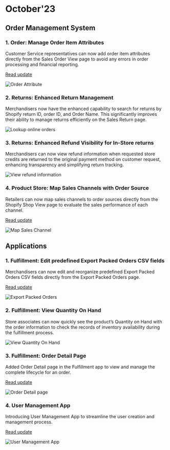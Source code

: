 # October'23

## Order Management System

### 1. Order: Manage Order Item Attributes

Customer Service representatives can now add order item attributes directly from the Sales Order View page to avoid any errors in order processing and financial reporting.

[Read update](manage-order-item-attributes.md)

![Order Attribute](https://www.hotwax.co/hubfs/Order%20Attribute%20\(1\).png)

###

### 2. Returns: Enhanced Return Management

Merchandisers now have the enhanced capability to search for returns by Shopify return ID, order ID, and Order Name. This significantly improves their ability to manage returns efficiently on the Sales Return page.

![Lookup online orders](https://www.hotwax.co/hs-fs/hubfs/Lookup%20online%20orders.png?width=1000\&height=685\&name=Lookup%20online%20orders.png)



### 3. Returns: Enhanced Refund Visibility for In-Store returns

Merchandisers can now view refund information when requested store credits are returned to the original payment method on customer request, enhancing transparency and simplifying return tracking.

![View refund information](https://www.hotwax.co/hs-fs/hubfs/View%20refund%20information.png?width=860\&height=327\&name=View%20refund%20information.png)

###

### 4. **Product Store:** Map Sales Channels with Order Source&#x20;

Retailers can now map sales channels to order sources directly from the Shopify Shop View page to evaluate the sales performance of each channel.

[Read update](map-sales-channels-with-order-source.md)

![Map Sales Channel](https://www.hotwax.co/hubfs/Map%20Sales%20Channel-1.png)

## Applications

### 1. Fulfillment: Edit predefined Export Packed Orders CSV fields&#x20;

Merchandisers can now edit and reorganize predefined Export Packed Orders CSV fields directly from the Export Packed Orders page.

[Read update](edit-predefined-export-packed-orders-csv-fields.md)

![Export Packed Orders](https://www.hotwax.co/hubfs/Export%20Packed%20Orders.png)



### 2. Fulfillment: View Quantity On Hand

Store associates can now quickly see the product’s Quantity on Hand with the order information to check the records of inventory availability during the fulfillment process.&#x20;

![View Quantity On Hand](https://www.hotwax.co/hs-fs/hubfs/Frame%20170.png?width=2000\&height=461\&name=Frame%20170.png)

### 3. Fulfillment: Order Detail Page

Added Order Detail page in the Fulfillment app to view and manage the complete lifecycle for an order.

[Read update](order-detail-page.md)

![Order Detail page](https://www.hotwax.co/hubfs/Order%20Detail%20page-1.png)

### 4. User Management App

Introducing User Management App to streamline the user creation and management process.

[Read update](user-management-app.md)

![User Management App](https://www.hotwax.co/hubfs/Sample%20Product%20Update%20frame-2.png)

